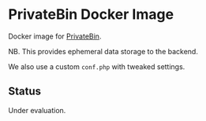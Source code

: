 # PrivateBin Docker Image

Docker image for [PrivateBin](https://privatebin.info/).

NB. This provides ephemeral data storage to the backend.

We also use a custom `conf.php` with tweaked settings.

## Status

Under evaluation.
